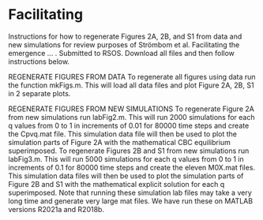 # Facilitating
Instructions for how to regenerate Figures 2A, 2B, and S1 from data and new simulations for review purposes of Strömbom et al. Facilitating the emergence … . Submitted to RSOS. Download all files and then follow instructions below.

REGENERATE FIGURES FROM DATA
To regenerate all figures using data run the function mkFigs.m. This will load all data files and plot Figure 2A, 2B, S1 in 2 separate plots. 

REGENERATE FIGURES FROM NEW SIMULATIONS 
To regenerate Figure 2A from new simulations run labFig2.m. This will run 2000 simulations for each q values from 0 to 1 in increments of 0.01 for 80000 time steps and create the Cpvq.mat file. This simulation data file will then be used to plot the simulation parts of Figure 2A with the mathematical CBC equilibrium superimposed. 
To regenerate Figures 2B and S1 from new simulations run labFig3.m. This will run 5000 simulations for each q values from 0 to 1 in increments of 0.1 for 80000 time steps and create the eleven M0X.mat files. This simulation data files will then be used to plot the simulation parts of Figure 2B and S1 with the mathematical explicit solution for each q superimposed. 
Note that running these simulation lab files may take a very long time and generate very large mat files. We have run these on MATLAB versions R2021a and R2018b.
